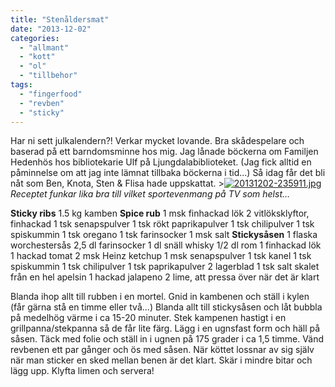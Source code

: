 ```yaml
---
title: "Stenåldersmat"
date: "2013-12-02"
categories: 
  - "allmant"
  - "kott"
  - "ol"
  - "tillbehor"
tags: 
  - "fingerfood"
  - "revben"
  - "sticky"
---
```


Har ni sett julkalendern?! Verkar mycket lovande. Bra skådespelare och baserad på ett barndomsminne hos mig. Jag lånade böckerna om Familjen Hedenhös hos bibliotekarie Ulf på Ljungdalabiblioteket. (Jag fick alltid en påminnelse om att jag inte lämnat tillbaka böckerna i tid...) Så idag får det bli nåt som Ben, Knota, Sten & Flisa hade uppskattat. >[![20131202-235911.jpg](/static/img/20131202-235911.jpg)](http://import.local/wp-content/uploads/2013/12/20131202-235911.jpg) _Receptet funkar lika bra till vilket sportevenmang på TV som helst..._

**Sticky ribs** 1.5 kg kamben **Spice rub** 1 msk finhackad lök 2 vitlöksklyftor, finhackad 1 tsk senapspulver 1 tsk rökt paprikapulver 1 tsk chilipulver 1 tsk spiskummin 1 tsk oregano 1 tsk farinsocker 1 msk salt **Stickysåsen** 1 flaska worchestersås 2,5 dl farinsocker 1 dl snäll whisky 1/2 dl rom 1 finhackad lök 1 hackad tomat 2 msk Heinz ketchup 1 msk senapspulver 1 tsk kanel 1 tsk spiskummin 1 tsk chilipulver 1 tsk paprikapulver 2 lagerblad 1 tsk salt skalet från en hel apelsin 1 hackad jalapeno 2 lime, att pressa över när det är klart

Blanda ihop allt till rubben i en mortel. Gnid in kambenen och ställ i kylen (får gärna stå en timme eller två...) Blanda allt till stickysåsen och låt bubbla på medelhög värme i ca 15-20 minuter. Stek kampenen hastigt i en grillpanna/stekpanna så de får lite färg. Lägg i en ugnsfast form och häll på såsen. Täck med folie och ställ in i ugnen på 175 grader i ca 1,5 timme. Vänd revbenen ett par gånger och ös med såsen. När köttet lossnar av sig själv när man sticker en sked mellan benen är det klart. Skär i mindre bitar och lägg upp. Klyfta limen och servera!
